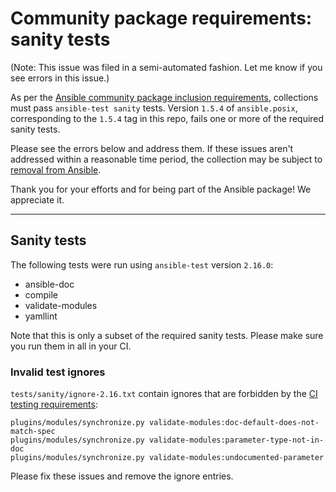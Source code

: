 # Community package requirements: sanity tests

(Note: This issue was filed in a semi-automated fashion. Let me know if you see errors in this issue.)

As per the [Ansible community package inclusion requirements][ci-testing], collections must pass `ansible-test sanity` tests. Version `1.5.4` of `ansible.posix`, corresponding to the `1.5.4` tag in this repo, fails one or more of the required sanity tests.


Please see the errors below and address them. If these issues aren't addressed within a reasonable time period, the collection may be subject to [removal from Ansible][removal].

Thank you for your efforts and for being part of the Ansible package! We appreciate it.

---

## Sanity tests

The following tests were run using `ansible-test` version `2.16.0`:

- ansible-doc
- compile
- validate-modules
- yamllint

Note that this is only a subset of the required sanity tests. Please make sure you run them in all in your CI.


### Invalid test ignores

`tests/sanity/ignore-2.16.txt` contain ignores that are forbidden by the [CI testing requirements][ci-testing]:

``` text
plugins/modules/synchronize.py validate-modules:doc-default-does-not-match-spec
plugins/modules/synchronize.py validate-modules:parameter-type-not-in-doc
plugins/modules/synchronize.py validate-modules:undocumented-parameter
```

Please fix these issues and remove the ignore entries.


[ci-testing]: https://docs.ansible.com/ansible/latest/community/collection_contributors/collection_requirements.html#ci-testing
[repo-mgmt]: https://docs.ansible.com/ansible/latest/community/collection_contributors/collection_requirements.html#repository-management
[removal]: https://github.com/ansible-collections/overview/blob/main/removal_from_ansible.rst
